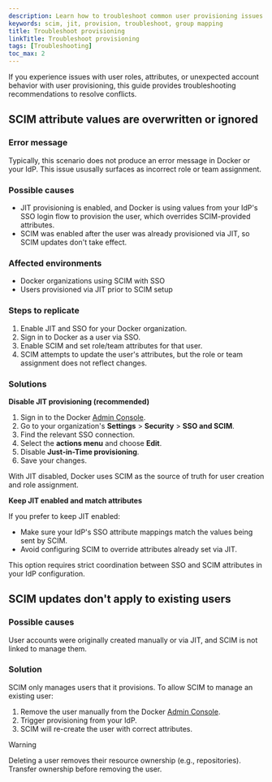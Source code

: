 ```yaml
---
description: Learn how to troubleshoot common user provisioning issues.
keywords: scim, jit, provision, troubleshoot, group mapping
title: Troubleshoot provisioning
linkTitle: Troubleshoot provisioning
tags: [Troubleshooting]
toc_max: 2
---
```


If you experience issues with user roles, attributes, or unexpected account
behavior with user provisioning, this guide provides troubleshooting
recommendations to resolve conflicts.

## SCIM attribute values are overwritten or ignored

### Error message

Typically, this scenario does not produce an error message in Docker or your
IdP. This issue ususally surfaces as incorrect role or team assignment.

### Possible causes

- JIT provisioning is enabled, and Docker is using values from your IdP's
SSO login flow to provision the user, which overrides
SCIM-provided attributes.
- SCIM was enabled after the user was already provisioned via JIT, so SCIM
updates don't take effect.

### Affected environments

- Docker organizations using SCIM with SSO
- Users provisioned via JIT prior to SCIM setup

### Steps to replicate

1. Enable JIT and SSO for your Docker organization.
1. Sign in to Docker as a user via SSO.
1. Enable SCIM and set role/team attributes for that user.
1. SCIM attempts to update the user's attributes, but the role or team
assignment does not reflect changes.

### Solutions

**Disable JIT provisioning (recommended)**

1. Sign in to the Docker [Admin Console](https://app.docker.com/admin).
1. Go to your organization's **Settings** > **Security** > **SSO and SCIM**.
1. Find the relevant SSO connection.
1. Select the **actions menu** and choose **Edit**.
1. Disable **Just-in-Time provisioning**.
1. Save your changes.

With JIT disabled, Docker uses SCIM as the source of truth for user creation
and role assignment.

**Keep JIT enabled and match attributes**

If you prefer to keep JIT enabled:

- Make sure your IdP's SSO attribute mappings match the values being sent
by SCIM.
- Avoid configuring SCIM to override attributes already set via JIT.

This option requires strict coordination between SSO and SCIM attributes
in your IdP configuration.

## SCIM updates don't apply to existing users

### Possible causes

User accounts were originally created manually or via JIT, and SCIM is not
linked to manage them.

### Solution

SCIM only manages users that it provisions. To allow SCIM to manage an
existing user:

1. Remove the user manually from the Docker [Admin Console](https://app.docker.com/admin).
1. Trigger provisioning from your IdP.
1. SCIM will re-create the user with correct attributes.

> [!WARNING]
>
> Deleting a user removes their resource ownership (e.g., repositories).
Transfer ownership before removing the user.
